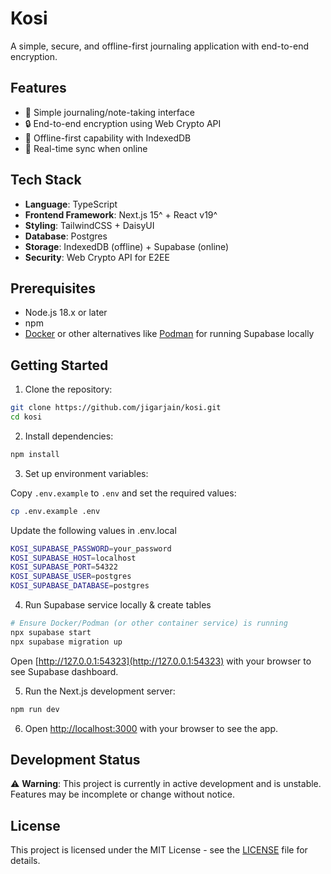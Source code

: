 # Kosi

A simple, secure, and offline-first journaling application with end-to-end encryption.

## Features

- 📝 Simple journaling/note-taking interface
- 🔒 End-to-end encryption using Web Crypto API
- 📱 Offline-first capability with IndexedDB
- 🔄 Real-time sync when online

## Tech Stack

- **Language**: TypeScript
- **Frontend Framework**: Next.js 15^ + React v19^
- **Styling**: TailwindCSS + DaisyUI
- **Database**: Postgres
- **Storage**: IndexedDB (offline) + Supabase (online)
- **Security**: Web Crypto API for E2EE

## Prerequisites

- Node.js 18.x or later
- npm
- [Docker](https://docs.docker.com/get-docker/) or other alternatives like [Podman](https://podman.io/getting-started/installation) for running Supabase locally

## Getting Started

1. Clone the repository:

```bash
git clone https://github.com/jigarjain/kosi.git
cd kosi
```

2. Install dependencies:

```bash
npm install
```

3. Set up environment variables:

Copy `.env.example` to `.env` and set the required values:

```bash
cp .env.example .env
```

Update the following values in .env.local

```bash
KOSI_SUPABASE_PASSWORD=your_password
KOSI_SUPABASE_HOST=localhost
KOSI_SUPABASE_PORT=54322
KOSI_SUPABASE_USER=postgres
KOSI_SUPABASE_DATABASE=postgres
```

4. Run Supabase service locally & create tables

```bash
# Ensure Docker/Podman (or other container service) is running
npx supabase start
npx supabase migration up
```

Open [http://127.0.0.1:54323](http://127.0.0.1:54323) with your browser to see Supabase dashboard.

5. Run the Next.js development server:

```bash
npm run dev
```

6. Open [http://localhost:3000](http://localhost:3000) with your browser to see the app.

## Development Status

⚠️ **Warning**: This project is currently in active development and is unstable. Features may be incomplete or change without notice.

## License

This project is licensed under the MIT License - see the [LICENSE](LICENSE) file for details.
